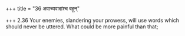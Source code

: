 +++
title = "36 अवाच्यवादांश्च बहून्"

+++
2.36 Your enemies, slandering your prowess, will use words which should
never be uttered. What could be more painful than that;
